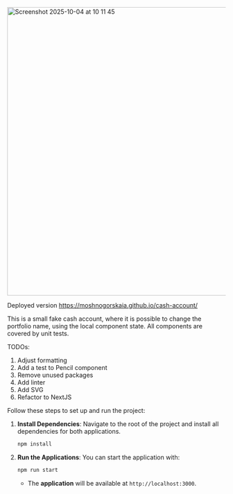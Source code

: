 <img width="533" height="666" alt="Screenshot 2025-10-04 at 10 11 45" src="https://github.com/user-attachments/assets/fbdc7da3-18cc-4f08-ae25-2ed24cb27279" />

Deployed version https://moshnogorskaia.github.io/cash-account/

This is a small fake cash account, where it is possible to change the portfolio name, using the local component state.
All components are covered by unit tests.

TODOs:

1. Adjust formatting
2. Add a test to Pencil component
3. Remove unused packages
4. Add linter
5. Add SVG
6. Refactor to NextJS

Follow these steps to set up and run the project:

1.  **Install Dependencies**: Navigate to the root of the project and install all dependencies for both applications.

    ```bash
    npm install
    ```

2.  **Run the Applications**: You can start the application with:

    ```bash
    npm run start
    ```

    - The **application** will be available at `http://localhost:3000`.
